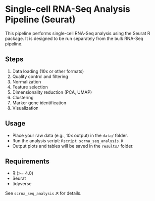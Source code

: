 # Single-cell RNA-Seq Analysis Pipeline (Seurat)

This pipeline performs single-cell RNA-Seq analysis using the Seurat R package. It is designed to be run separately from the bulk RNA-Seq pipeline.

## Steps
1. Data loading (10x or other formats)
2. Quality control and filtering
3. Normalization
4. Feature selection
5. Dimensionality reduction (PCA, UMAP)
6. Clustering
7. Marker gene identification
8. Visualization

## Usage
- Place your raw data (e.g., 10x output) in the `data/` folder.
- Run the analysis script: `Rscript scrna_seq_analysis.R`
- Output plots and tables will be saved in the `results/` folder.

## Requirements
- R (>= 4.0)
- Seurat
- tidyverse

See `scrna_seq_analysis.R` for details.
